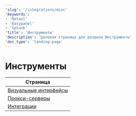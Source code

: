 ```yaml
---
'slug': '/integrations/misc'
'keywords':
- 'Retool'
- 'Easypanel'
- 'Splunk'
'title': 'Инструменты'
'description': 'Целевая страница для раздела Инструменты'
'doc_type': 'landing-page'
---
```



# Инструменты

| Страница                                          |
|-----------------------------------------------|
| [Визуальные интерфейсы](/interfaces/third-party/gui) |
| [Прокси-серверы](/interfaces/third-party/proxy)         |
| [Интеграции](/interfaces/third-party/integrations)      |

